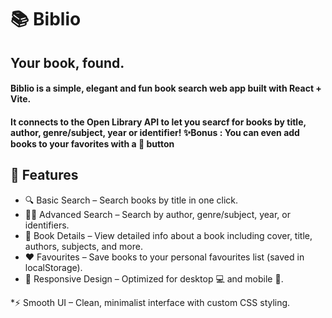 # 📚 Biblio 
## Your book, found.
#### Biblio is a simple, elegant and fun book search web app built with React + Vite.
#### It connects to the Open Library API to let you searcf for books by title, author, genre/subject, year or identifier! ✨Bonus : You can even add books to your favorites with a 🤍 button

## 🚀 Features
* 🔍 Basic Search – Search books by title in one click.
* 🧑‍🔬 Advanced Search – Search by author, genre/subject, year, or identifiers.
*	📖 Book Details – View detailed info about a book including cover, title, authors, subjects, and more.
* ❤ Favourites – Save books to your personal favourites list (saved in localStorage).
* 🎨 Responsive Design – Optimized for desktop 💻 and mobile 📱.

*⚡ Smooth UI – Clean, minimalist interface with custom CSS styling.



